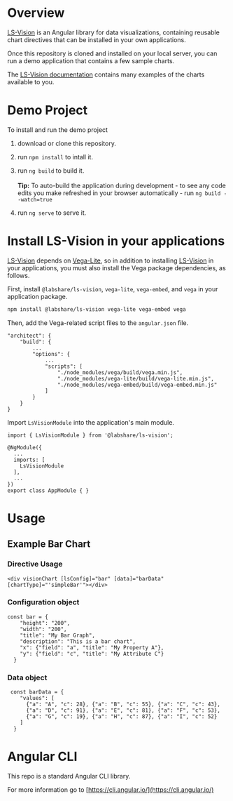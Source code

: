 # Overview

[LS-Vision](https://github.com/LabShare/ls-vision) is an Angular library for data visualizations, containing reusable chart directives that can be installed in
your own applications.

Once this repository is cloned and installed on your local server, you can run a demo application that contains a few sample charts.

The [LS-Vision documentation](https://github.com/LabShare/ls-vision/blob/master/docs/LsVision-UserGuide.docx) contains many examples of the charts available to
you.

# Demo Project

To install and run the demo project

1. download or clone this repository.
2. run `npm install` to intall it.
3. run `ng build` to build it.<br /><br /><b>Tip:</b> To auto-build the application during development - to see any code edits you make refreshed in your
   browser automatically - run `ng build --watch=true`

4. run `ng serve` to serve it.

# Install LS-Vision in your applications

[LS-Vision](https://github.com/LabShare/ls-vision) depends on [Vega-Lite](https://vega.github.io/vega-lite/), so in addition to installing
[LS-Vision](https://github.com/LabShare/ls-vision) in your applications, you must also install the Vega package dependencies, as follows.

First, install `@labshare/ls-vision`, `vega-lite`, `vega-embed`, and `vega` in your application package.

```bash
npm install @labshare/ls-vision vega-lite vega-embed vega
```

Then, add the Vega-related script files to the `angular.json` file.

```
"architect": {
    "build": {
        ...
        "options": {
            ...
            "scripts": [
                "./node_modules/vega/build/vega.min.js",
                "./node_modules/vega-lite/build/vega-lite.min.js",
                "./node_modules/vega-embed/build/vega-embed.min.js"
            ]
        }
    }
}
```

Import `LsVisionModule` into the application's main module.

```
import { LsVisionModule } from '@labshare/ls-vision';

@NgModule({
  ...
  imports: [
    LsVisionModule
  ],
  ...
})
export class AppModule { }
```

# Usage

## Example Bar Chart

### Directive Usage

```
<div visionChart [lsConfig]="bar" [data]="barData" [chartType]="'simpleBar'"></div>
```

### Configuration object

```
const bar = {
    "height": "200",
    "width": "200",
    "title": "My Bar Graph",
    "description": "This is a bar chart",
    "x": {"field": "a", "title": "My Property A"},
    "y": {"field": "c", "title": "My Attribute C"}
  }
```

### Data object

```
 const barData = {
    "values": [
      {"a": "A", "c": 28}, {"a": "B", "c": 55}, {"a": "C", "c": 43},
      {"a": "D", "c": 91}, {"a": "E", "c": 81}, {"a": "F", "c": 53},
      {"a": "G", "c": 19}, {"a": "H", "c": 87}, {"a": "I", "c": 52}
    ]
  }
```

# Angular CLI

This repo is a standard Angular CLI library.

For more information go to [https://cli.angular.io/](https://cli.angular.io/)
